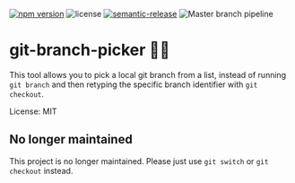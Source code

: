 [![npm version](https://badge.fury.io/js/git-branch-picker.svg)](https://badge.fury.io/js/git-branch-picker)
![license](https://badgen.net/npm/license/git-branch-picker)
[![semantic-release](https://img.shields.io/badge/%20%20%F0%9F%93%A6%F0%9F%9A%80-semantic--release-e10079.svg)](https://github.com/semantic-release/semantic-release)
![Master branch pipeline](https://github.com/joepkockelkorn/git-branch-picker/workflows/Pipeline/badge.svg)

# git-branch-picker 👨‍💻

This tool allows you to pick a local git branch from a list, instead of running `git branch` and then retyping the specific branch identifier with `git checkout`.

License: MIT

## No longer maintained

This project is no longer maintained. Please just use `git switch` or `git checkout` instead.
